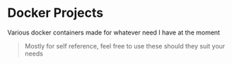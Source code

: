 # Docker Projects

Various docker containers made for whatever need I have at the moment

> Mostly for self reference, feel free to use these should they suit
> your needs